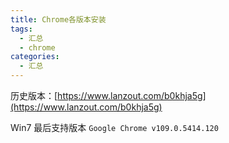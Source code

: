 ```yaml
---
title: Chrome各版本安装
tags:
  - 汇总
  - chrome
categories:
  - 汇总
---
```


历史版本：[https://www.lanzout.com/b0khja5g](https://www.lanzout.com/b0khja5g)

Win7 最后支持版本 `Google Chrome v109.0.5414.120`